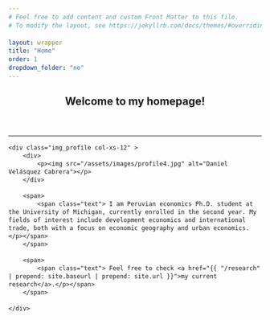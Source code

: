 ```yaml
---
# Feel free to add content and custom Front Matter to this file.
# To modify the layout, see https://jekyllrb.com/docs/themes/#overriding-theme-defaults

layout: wrapper
title: "Home"
order: 1
dropdown_folder: "no"
---
```

<article>
<header class="page-header">
	<h2>Welcome to my homepage!</h2>	
</header>

<hr>
  
	<div class="img_profile col-xs-12" >	
		<div> 
			<p><img src="/assets/images/profile4.jpg" alt="Daniel Velásquez Cabrera"></p>
		</div> 
		
		<span>  
			<span class="text"> I am Peruvian economics Ph.D. student at the University of Michigan, currently enrolled in the second year. My fields of interest include development economics and international trade, both with a focus on economic geography and urban economics.</p></span>
		</span>
		
		<span>
			<span class="text"> Feel free to check <a href="{{ "/research" | prepend: site.baseurl | prepend: site.url }}">my current research</a>.</p></span>
		</span>
		
	</div>

</article>
